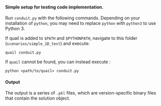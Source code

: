 #### Simple setup for testing code implementation.

Run `conduit.py` with the following commands. Depending on your installation of `python`, you may need to replace `python` with `python3` to use Python 3.

If quail is added to `$PATH` and `$PYTHONPATH`, navigate to this folder (`scenarios/simple_1D_test`) and execute:

```
quail conduit.py
```

If `quail` cannot be found, you can instead execute :

```
python <path/to/quail> conduit.py
```

#### Output

The output is a series of `.pkl` files, which are version-specific binary files that contain the solution object.